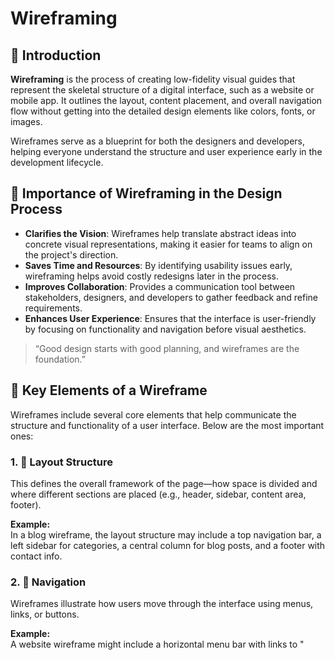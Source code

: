 # Wireframing

## 📌 Introduction

**Wireframing** is the process of creating low-fidelity visual guides that represent the skeletal structure of a digital interface, such as a website or mobile app. It outlines the layout, content placement, and overall navigation flow without getting into the detailed design elements like colors, fonts, or images.

Wireframes serve as a blueprint for both the designers and developers, helping everyone understand the structure and user experience early in the development lifecycle.

## 🚀 Importance of Wireframing in the Design Process

- **Clarifies the Vision**: Wireframes help translate abstract ideas into concrete visual representations, making it easier for teams to align on the project's direction.
- **Saves Time and Resources**: By identifying usability issues early, wireframing helps avoid costly redesigns later in the process.
- **Improves Collaboration**: Provides a communication tool between stakeholders, designers, and developers to gather feedback and refine requirements.
- **Enhances User Experience**: Ensures that the interface is user-friendly by focusing on functionality and navigation before visual aesthetics.

> “Good design starts with good planning, and wireframes are the foundation.”

## 🧩 Key Elements of a Wireframe

Wireframes include several core elements that help communicate the structure and functionality of a user interface. Below are the most important ones:

### 1. 📐 Layout Structure
This defines the overall framework of the page—how space is divided and where different sections are placed (e.g., header, sidebar, content area, footer).

**Example:**  
In a blog wireframe, the layout structure may include a top navigation bar, a left sidebar for categories, a central column for blog posts, and a footer with contact info.

### 2. 🧭 Navigation
Wireframes illustrate how users move through the interface using menus, links, or buttons.

**Example:**  
A website wireframe might include a horizontal menu bar with links to "
